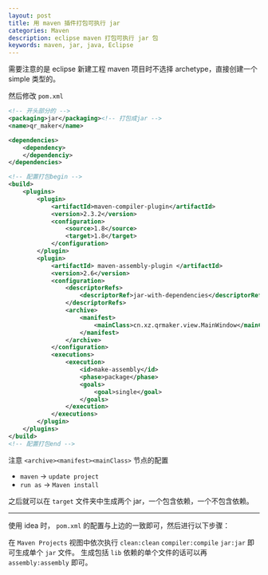 ```yaml
---
layout: post
title: 用 maven 插件打包可执行 jar
categories: Maven
description: eclipse maven 打包可执行 jar 包
keywords: maven, jar, java, Eclipse
---
```


需要注意的是 eclipse 新建工程 maven 项目时不选择 archetype，直接创建一个 simple 类型的。

然后修改 `pom.xml`

```xml
<!-- 开头部分的 -->
<packaging>jar</packaging><!-- 打包成jar -->
<name>qr_maker</name>

<dependencies>
    <dependency>
    </dependenciy>
</dependencies>

<!-- 配置打包begin -->
<build>
    <plugins>
        <plugin>
            <artifactId>maven-compiler-plugin</artifactId>
            <version>2.3.2</version>
            <configuration>
                <source>1.8</source>
                <target>1.8</target>
            </configuration>
        </plugin>
        <plugin>
            <artifactId> maven-assembly-plugin </artifactId>
			<version>2.6</version>
            <configuration>
                <descriptorRefs>
                    <descriptorRef>jar-with-dependencies</descriptorRef>
                </descriptorRefs>
                <archive>
                    <manifest>
                        <mainClass>cn.xz.qrmaker.view.MainWindow</mainClass>
                    </manifest>
                </archive>
            </configuration>
            <executions>
                <execution>
                    <id>make-assembly</id>
                    <phase>package</phase>
                    <goals>
                        <goal>single</goal>
                    </goals>
                </execution>
            </executions>
        </plugin>
    </plugins>
</build>
<!-- 配置打包end -->
```

注意 `<archive><manifest><mainClass>` 节点的配置


- `maven` -> `update project`
- `run as` -> `Maven install`

之后就可以在 `target` 文件夹中生成两个 jar，一个包含依赖，一个不包含依赖。

------

使用 idea 时， `pom.xml` 的配置与上边的一致即可，然后进行以下步骤：

在 `Maven Projects` 视图中依次执行 `clean:clean` `compiler:compile` `jar:jar` 即可生成单个 `jar` 文件。
生成包括 `lib` 依赖的单个文件的话可以再 `assembly:assembly` 即可。
